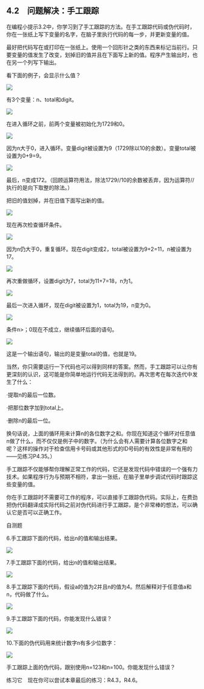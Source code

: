    

## 4.2　问题解决：手工跟踪

在编程小提示3.2中，你学习到了手工跟踪的方法。在手工跟踪代码或伪代码时，你在一张纸上写下变量的名字，在脑子里执行代码的每一步，并更新变量的值。

最好把代码写在或打印在一张纸上。使用一个回形针之类的东西来标记当前行。只要变量的值发生了改变，划掉旧的值并且在下面写上新的值。程序产生输出时，也在另一个列写下输出。

看下面的例子，会显示什么值？

![](../Images/image05899.gif)

有3个变量：n、total和digit。

![](0-Assets/Epubook/程序员编程语言经典合集（计算机科学丛书5册套装），javapython编程语言含经典教材龙书《编译原理》%20(Bruce%20Eckel%20%20Alfred%20V.%20Aho%20%20Monica%20S.%20Lam%20etc.)%20(Z-Library)/images/image05900.jpeg)

在进入循环之前，前两个变量被初始化为1729和0。

![](0-Assets/Epubook/程序员编程语言经典合集（计算机科学丛书5册套装），javapython编程语言含经典教材龙书《编译原理》%20(Bruce%20Eckel%20%20Alfred%20V.%20Aho%20%20Monica%20S.%20Lam%20etc.)%20(Z-Library)/images/image05901.jpeg)

因为n大于0，进入循环。变量digit被设置为9（1729除以10的余数）。变量total被设置为0+9=9。

![](0-Assets/Epubook/程序员编程语言经典合集（计算机科学丛书5册套装），javapython编程语言含经典教材龙书《编译原理》%20(Bruce%20Eckel%20%20Alfred%20V.%20Aho%20%20Monica%20S.%20Lam%20etc.)%20(Z-Library)/images/image05902.jpeg)

最后，n变成172。（回顾运算符用法，除法1729//10的余数被丢弃，因为运算符//执行的是向下取整的除法。）

把旧的值划掉，并在旧值下面写出新的值。

![](0-Assets/Epubook/程序员编程语言经典合集（计算机科学丛书5册套装），javapython编程语言含经典教材龙书《编译原理》%20(Bruce%20Eckel%20%20Alfred%20V.%20Aho%20%20Monica%20S.%20Lam%20etc.)%20(Z-Library)/images/image05903.jpeg)

现在再次检查循环条件。

![](0-Assets/Epubook/程序员编程语言经典合集（计算机科学丛书5册套装），javapython编程语言含经典教材龙书《编译原理》%20(Bruce%20Eckel%20%20Alfred%20V.%20Aho%20%20Monica%20S.%20Lam%20etc.)%20(Z-Library)/images/image05904.jpeg)

因为n仍大于0，重复循环。现在digit变成2，total被设置为9+2=11，n被设置为17。

![](0-Assets/Epubook/程序员编程语言经典合集（计算机科学丛书5册套装），javapython编程语言含经典教材龙书《编译原理》%20(Bruce%20Eckel%20%20Alfred%20V.%20Aho%20%20Monica%20S.%20Lam%20etc.)%20(Z-Library)/images/image05905.jpeg)

再次重做循环，设置digit为7，total为11+7=18，n为1。

![](0-Assets/Epubook/程序员编程语言经典合集（计算机科学丛书5册套装），javapython编程语言含经典教材龙书《编译原理》%20(Bruce%20Eckel%20%20Alfred%20V.%20Aho%20%20Monica%20S.%20Lam%20etc.)%20(Z-Library)/images/image05906.jpeg)

最后一次进入循环，现在digit被设置为1，total为19，n变为0。

![](0-Assets/Epubook/程序员编程语言经典合集（计算机科学丛书5册套装），javapython编程语言含经典教材龙书《编译原理》%20(Bruce%20Eckel%20%20Alfred%20V.%20Aho%20%20Monica%20S.%20Lam%20etc.)%20(Z-Library)/images/image05907.jpeg)

条件n>；0现在不成立，继续循环后面的语句。

![](0-Assets/Epubook/程序员编程语言经典合集（计算机科学丛书5册套装），javapython编程语言含经典教材龙书《编译原理》%20(Bruce%20Eckel%20%20Alfred%20V.%20Aho%20%20Monica%20S.%20Lam%20etc.)%20(Z-Library)/images/image05908.jpeg)

这是一个输出语句，输出的是变量total的值，也就是19。

当然，你只需要运行一下代码也可以得到同样的答案。然而，手工跟踪可以让你有更深刻的认识，这可能是你简单地运行代码无法得到的。再次思考在每次迭代中发生了什么：

·提取n的最后一位数。

·把那位数字加到total上。

·删除n的最后一位。

换句话说，上面的循环用来计算n的各位数字之和。你现在知道这个循环对任意值n做了什么，而不仅仅是例子中的数字。（为什么会有人需要计算各位数字之和呢？这样的操作对于检查信用卡号码或其他形式的ID号码的有效性是非常有用的——见练习P4.35。）

手工跟踪不仅能够帮你理解正常工作的代码，它还是发现代码中错误的一个强有力技术。如果程序行为与预期不相符，拿出一张纸，在脑子里单步调试代码时跟踪这些变量的值。

你在手工跟踪时不需要可工作的程序，可以直接手工跟踪伪代码。实际上，在费劲把伪代码翻译成实际代码之前对伪代码进行手工跟踪，是个非常棒的想法，可以确认它是否可以正确工作。

自测题

6.手工跟踪下面的代码，给出n的值和输出结果。

![](../Images/image05909.gif)

7.手工跟踪下面的代码，给出n的值和输出结果。

![](../Images/image05910.gif)

8.手工跟踪下面的代码，假设a的值为2并且n的值为4。然后解释对于任意值a和n，代码做了什么。

![](../Images/image05911.gif)

9.手工跟踪下面的代码，你能发现什么错误？

![](../Images/image05912.gif)

10.下面的伪代码用来统计数字n有多少位数字：

![](../Images/image05913.gif)

手工跟踪上面的伪代码，跟别使用n=123和n=100。你能发现什么错误？

练习它　现在你可以尝试本章最后的练习：R4.3，R4.6。